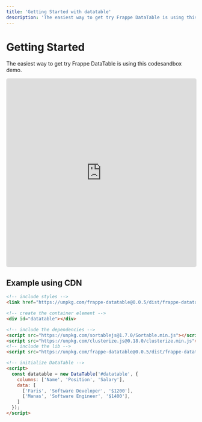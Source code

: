 ```yaml
---
title: 'Getting Started with datatable'
description: 'The easiest way to get try Frappe DataTable is using this codesandbox demo.'
---
```


<!-- add-next-prev-links -->

# Getting Started

The easiest way to get try Frappe DataTable is using this codesandbox demo.

<iframe
	src="https://codesandbox.io/embed/condescending-lederberg-0mkeg?autoresize=1&fontsize=14&theme=dark"
	style="width:100%; height:500px; border: 1px solid rgba(0, 0, 0, 0.125); border-radius: 4px; overflow:hidden;"
	title="frappe-datatable-demo"
	allow="accelerometer; ambient-light-sensor; camera; encrypted-media; geolocation; gyroscope; hid; microphone; midi; payment; usb; vr; xr-spatial-tracking"
	sandbox="allow-forms allow-modals allow-popups allow-presentation allow-same-origin allow-scripts"
></iframe>

## Example using CDN

```html
<!-- include styles -->
<link href="https://unpkg.com/frappe-datatable@0.0.5/dist/frappe-datatable.min.css" rel="stylesheet">

<!-- create the container element -->
<div id="datatable"></div>

<!-- include the dependencies -->
<script src="https://unpkg.com/sortablejs@1.7.0/Sortable.min.js"></script>
<script src="https://unpkg.com/clusterize.js@0.18.0/clusterize.min.js"></script>
<!-- include the lib -->
<script src="https://unpkg.com/frappe-datatable@0.0.5/dist/frappe-datatable.min.js"></script>

<!-- initialize DataTable -->
<script>
  const datatable = new DataTable('#datatable', {
    columns: ['Name', 'Position', 'Salary'],
    data: [
      ['Faris', 'Software Developer', '$1200'],
      ['Manas', 'Software Engineer', '$1400'],
    ]
  });
</script>
```

